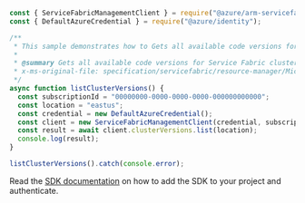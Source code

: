 ```javascript
const { ServiceFabricManagementClient } = require("@azure/arm-servicefabric");
const { DefaultAzureCredential } = require("@azure/identity");

/**
 * This sample demonstrates how to Gets all available code versions for Service Fabric cluster resources by location.
 *
 * @summary Gets all available code versions for Service Fabric cluster resources by location.
 * x-ms-original-file: specification/servicefabric/resource-manager/Microsoft.ServiceFabric/stable/2021-06-01/examples/ClusterVersionsList_example.json
 */
async function listClusterVersions() {
  const subscriptionId = "00000000-0000-0000-0000-000000000000";
  const location = "eastus";
  const credential = new DefaultAzureCredential();
  const client = new ServiceFabricManagementClient(credential, subscriptionId);
  const result = await client.clusterVersions.list(location);
  console.log(result);
}

listClusterVersions().catch(console.error);
```

Read the [SDK documentation](https://github.com/Azure/azure-sdk-for-js/blob/%40azure%2Farm-servicefabric_2.0.1/sdk/servicefabric/arm-servicefabric/README.md) on how to add the SDK to your project and authenticate.
